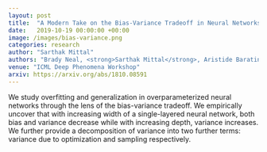 ```yaml
---
layout: post
title:  "A Modern Take on the Bias-Variance Tradeoff in Neural Networks"
date:   2019-10-19 00:00:00 +00:00
image: /images/bias-variance.png
categories: research
author: "Sarthak Mittal"
authors: "Brady Neal, <strong>Sarthak Mittal</strong>, Aristide Baratin, Vinayak Tantia, Matthew Scicluna, Simon Lacoste-Julien, Ioannis Mitliagkas"
venue: "ICML Deep Phenomena Workshop"
arxiv: https://arxiv.org/abs/1810.08591
---
```

We study overfitting and generalization in overparameterized neural networks through the lens of the bias-variance tradeoff. We empirically uncover that with increasing width of a single-layered neural network, both bias and variance decrease while with increasing depth, variance increases. We further provide a decomposition of variance into two further terms: variance due to optimization and sampling respectively.
